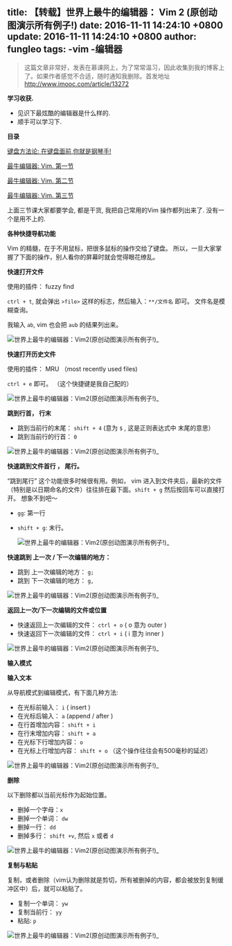 title: 【转载】世界上最牛的编辑器： Vim 2 (原创动图演示所有例子!)
date: 2016-11-11 14:24:10 +0800
update: 2016-11-11 14:24:10 +0800
author: fungleo
tags:
    -vim
    -编辑器
---

>这篇文章非常好，发表在慕课网上，为了常常温习，因此收集到我的博客上了。如果作者感觉不合适，随时通知我删除。首发地址 http://www.imooc.com/article/13272

**学习收获.**

*   见识下最炫酷的编辑器是什么样的.
*   顺手可以学习下.


**目录**

[键盘方法论: 在键盘面前,你就是钢琴手!](http://www.imooc.com/article/13277)

[最牛编辑器: Vim. 第一节](http://www.imooc.com/article/13269)

[最牛编辑器: Vim. 第二节](http://www.imooc.com/article/13272)

[最牛编辑器: Vim. 第三节](http://www.imooc.com/article/13275)

上面三节课大家都要学会, 都是干货, 我把自己常用的Vim 操作都列出来了. 没有一个是用不上的.


**各种快捷导航功能**

Vim 的精髓，在于不用鼠标，把很多鼠标的操作交给了键盘。 所以，一旦大家掌握了下面的操作，别人看你的屏幕时就会觉得眼花缭乱。


**快速打开文件**

使用的插件： fuzzy find

`ctrl + t`, 就会弹出 `>file>` 这样的标志，然后输入：`**/文件名` 即可。 文件名是模糊查询。

我输入 `ab`, vim 也会把 `aub` 的结果列出来。

![世界上最牛的编辑器：Vim2(原创动图演示所有例子!)_](http://img.mukewang.com/57e8d9de00011fdd00160028.gif)


**快速打开历史文件**

使用的插件： MRU （most recently used files)

`ctrl + e` 即可。 （这个快捷键是我自己配的）

![世界上最牛的编辑器：Vim2(原创动图演示所有例子!)_](http://img.mukewang.com/57e8da6100015abe12680598.gif)


**跳到行首， 行末**

*   跳到当前行的末尾： `shift + 4` (意为 `$` , 这是正则表达式中 末尾的意思）
*   跳到当前行的行首： `0`

![世界上最牛的编辑器：Vim2(原创动图演示所有例子!)_](http://img.mukewang.com/57e8dbf60001dcef09340522.gif)


**快速跳到文件首行 ， 尾行。**

“跳到尾行” 这个功能很多时候很有用。例如， vim 进入到文件夹后，最新的文件（特别是以日期命名的文件）往往排在最下面。`shift + g` 然后按回车可以直接打开。 想象不到吧～

*   `gg`: 第一行
*   `shift + g`: 末行。

    ![世界上最牛的编辑器：Vim2(原创动图演示所有例子!)_](http://img.mukewang.com/57e8da9a0001c17c06340007.gif)


**快速跳到 上一次 / 下一次编辑的地方：**

*   跳到 上一次编辑的地方： `g;`
*   跳到 下一次编辑的地方： `g,`

![世界上最牛的编辑器：Vim2(原创动图演示所有例子!)_](http://img.mukewang.com/57e8dc5500015dd209340524.gif)


**返回上一次/下一次编辑的文件或位置**

*   快速返回上一次编辑的文件： `ctrl + o` ( o 意为 outer )
*   快速返回下一次编辑的文件： `ctrl + i` ( i 意为 inner )

![世界上最牛的编辑器：Vim2(原创动图演示所有例子!)_](http://img.mukewang.com/57e8dcb00001a41009340524.gif)


**输入模式**


**输入文本**

从导航模式到编辑模式，有下面几种方法:

*   在光标前输入： `i` ( insert )
*   在光标后输入： `a` (append / after )
*   在行首增加内容： `shift + i`
*   在行末增加内容： `shift + a`
*   在光标下行增加内容： `o`
*   在光标上行增加内容： `shift + o` （这个操作往往会有500毫秒的延迟）

![世界上最牛的编辑器：Vim2(原创动图演示所有例子!)_](http://img.mukewang.com/57e8db42000167a808730007.gif)


**删除**

以下删除都以当前光标作为起始位置。

*   删掉一个字母：`x`
*   删掉一个单词： `dw`
*   删掉一行： `dd`
*   删掉多行： `shift +v`, 然后 `x` 或者 `d`

![世界上最牛的编辑器：Vim2(原创动图演示所有例子!)_](http://img.mukewang.com/57e8ca8e00016e3012680598.gif)


**复制与粘贴**

复制，或者删除（vim认为删除就是剪切，所有被删掉的内容，都会被放到复制缓冲区中）后，就可以粘贴了。

*   复制一个单词： `yw`
*   复制当前行： `yy`
*   粘贴: `p`

![世界上最牛的编辑器：Vim2(原创动图演示所有例子!)_](http://img.mukewang.com/57e8d8740001a9ee12680598.gif)